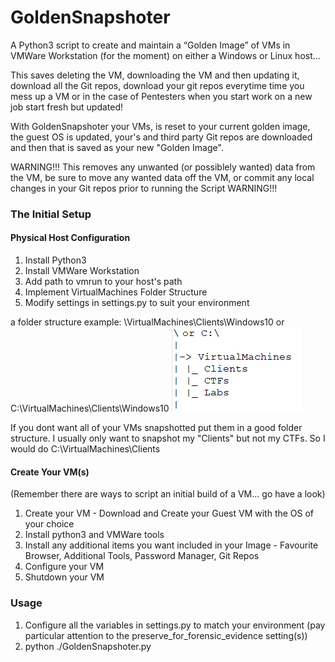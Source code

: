 # GoldenSnapshoter
A Python3 script to create and maintain a “Golden Image” of VMs in VMWare Workstation (for the moment) on either a Windows or Linux host...

This saves deleting the VM, downloading the VM and then updating it, download all the Git repos, download your git repos everytime time you mess up a VM or in the case of Pentesters when you start work on a new job start fresh but updated!

With GoldenSnapshoter your VMs, is reset to your current golden image, the guest OS is updated, your's and third party Git repos are downloaded and then that is saved as your new "Golden Image".

WARNING!!! This removes any unwanted (or possiblely wanted) data from the VM, be sure to move any wanted data off the VM, or commit any local changes in your Git repos prior to running the Script WARNING!!!

### The Initial Setup ###
#### Physical Host Configuration ####
1. Install Python3
2. Install VMWare Workstation
3. Add path to vmrun to your host's path
4. Implement VirtualMachines Folder Structure
5. Modify settings in settings.py to suit your environment

a folder structure example: \VirtualMachines\Clients\Windows10 or C:\VirtualMachines\Clients\Windows10
![VirtualMachines Folder Structure](assets/images/VirtualMachines.png "VirtualMachines Folders")

If you dont want all of your VMs snapshotted put them in a good folder structure. I usually only want to snapshot my "Clients" but not my CTFs. So I would do C:\VirtualMachines\Clients<br />

#### Create Your VM(s) ####
(Remember there are ways to script an initial build of a VM... go have a look)
1. Create your VM - Download and Create your Guest VM with the OS of your choice
2. Install python3 and VMWare tools
3. Install any additional items you want included in your Image - Favourite Browser, Additional Tools, Password Manager, Git Repos
4. Configure your VM
5. Shutdown your VM

### Usage ###
1. Configure all the variables in settings.py to match your environment
    (pay particular attention to the preserve_for_forensic_evidence setting(s))
2. python ./GoldenSnapshoter.py
